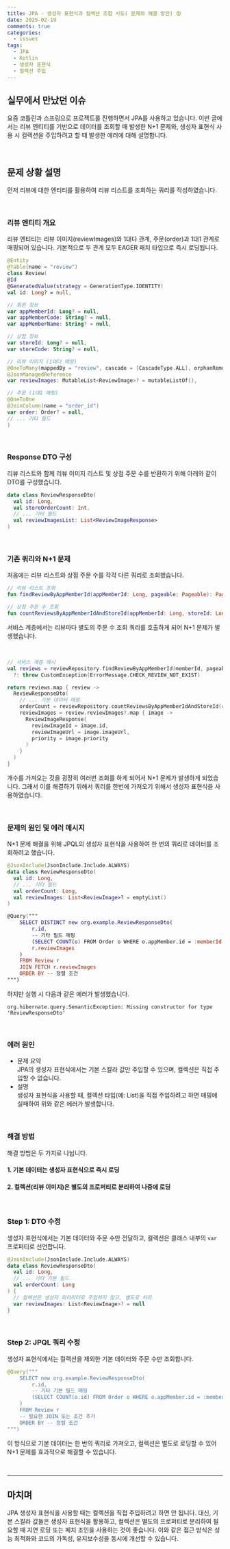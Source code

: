 ```yaml
---
title: JPA - 생성자 표현식과 컬렉션 조합 시도( 문제와 해결 방안) 😵
date: 2025-02-19
comments: true
categories:
  - issues
tags:
  - JPA
  - Kotlin
  - 생성자 표현식
  - 컬렉션 주입
---
```



## 실무에서 만났던 이슈

요즘 코틀린과 스프링으로 프로젝트를 진행하면서 JPA를 사용하고 있습니다.
이번 글에서는 리뷰 엔티티를 기반으로 데이터를 조회할 때 발생한 N+1 문제와, 생성자 표현식 사용 시 컬렉션을 주입하려고 할 때 발생한 에러에 대해 설명합니다.

<br>

## 문제 상황 설명

먼저 리뷰에 대한 엔티티를 활용하여 리뷰 리스트를 조회하는 쿼리를 작성하였습니다.

<br>

### 리뷰 엔티티 개요
리뷰 엔티티는 리뷰 이미지(reviewImages)와 1대다 관계, 주문(order)과 1대1 관계로 매핑되어 있습니다.
기본적으로 두 관계 모두 EAGER 패치 타입으로 즉시 로딩됩니다.

  
  ```kotlin
  @Entity
@Table(name = "review")
class Review(
  @Id
  @GeneratedValue(strategy = GenerationType.IDENTITY)
  val id: Long? = null,

  // 회원 정보
  var appMemberId: Long? = null,
  var appMemberCode: String? = null,
  var appMemberName: String? = null,

  // 상점 정보
  var storeId: Long? = null,
  var storeCode: String? = null,

  // 리뷰 이미지 (1대다 매핑)
  @OneToMany(mappedBy = "review", cascade = [CascadeType.ALL], orphanRemoval = true)
  @JsonManagedReference
  var reviewImages: MutableList<ReviewImage>? = mutableListOf(),

  // 주문 (1대1 매핑)
  @OneToOne
  @JoinColumn(name = "order_id")
  var order: Order? = null,
  // ... 기타 필드
)


```

<br>

### Response DTO 구성
리뷰 리스트와 함께 리뷰 이미지 리스트 및 상점 주문 수를 반환하기 위해 아래와 같이 DTO를 구성했습니다.

```kotlin
data class ReviewResponseDto(
  val id: Long,
  val storeOrderCount: Int,
  // ... 기타 필드
  val reviewImagesList: List<ReviewImageResponse>
)
```

<br>

### 기존 쿼리와 N+1 문제
처음에는 리뷰 리스트와 상점 주문 수를 각각 다른 쿼리로 조회했습니다.

```kotlin
// 리뷰 리스트 조회
fun findReviewByAppMemberId(appMemberId: Long, pageable: Pageable): Page<Review>?

// 상점 주문 수 조회
fun countReviewsByAppMemberIdAndStoreId(appMemberId: Long, storeId: Long): Long?

```
서비스 계층에서는 리뷰마다 별도의 주문 수 조회 쿼리를 호출하게 되어 N+1 문제가 발생했습니다.

<br>


```kotlin
// 서비스 계층 예시
val reviews = reviewRepository.findReviewByAppMemberId(memberId, pageable)
  ?: throw CustomException(ErrorMessage.CHECK_REVIEW_NOT_EXIST)

return reviews.map { review ->
  ReviewResponseDto(
    // ... 기본 데이터 매핑
    orderCount = reviewRepository.countReviewsByAppMemberIdAndStoreId(review.appMemberId!!, review.storeId!!) ?: 0,
    reviewImages = review.reviewImages?.map { image ->
      ReviewImageResponse(
        reviewImageId = image.id,
        reviewImageUrl = image.imageUrl,
        priority = image.priority
      )
    }
  )
}

```
개수를 가져오는 것을 굉장히 여러번 조회를 하게 되어서 N+1 문제가 발생하게 되었습니다. 그래서 이를 해결하기 위해서 쿼리를 한번에 가져오기 위해서 생성자 표현식을 사용하였습니다.

<br>

### 문제의 원인 및 에러 메시지

N+1 문제 해결을 위해 JPQL의 생성자 표현식을 사용하여 한 번의 쿼리로 데이터를 조회하려고 했습니다.

```kotlin
@JsonInclude(JsonInclude.Include.ALWAYS)
data class ReviewResponseDto(
  val id: Long,
  // ... 기타 필드
  val orderCount: Long,
  val reviewImages: List<ReviewImage>? = emptyList()
)

@Query("""
    SELECT DISTINCT new org.example.ReviewResponseDto(
        r.id,
        -- 기타 필드 매핑
        (SELECT COUNT(o) FROM Order o WHERE o.appMember.id = :memberId AND o.storeId = r.storeId),
        r.reviewImages
    )
    FROM Review r
    JOIN FETCH r.reviewImages
    ORDER BY -- 정렬 조건
""")


```
하지만 실행 시 다음과 같은 에러가 발생했습니다.

``` 
org.hibernate.query.SemanticException: Missing constructor for type 'ReviewResponseDto'
```

<br>

### 에러 원인

- 문제 요약<br>
  JPA의 생성자 표현식에서는 기본 스칼라 값만 주입할 수 있으며, 컬렉션은 직접 주입할 수 없습니다.
- 설명<br>
  생성자 표현식을 사용할 때, 컬렉션 타입(예: List<ReviewImage>)을 직접 주입하려고 하면 매핑에 실패하여 위와 같은 에러가 발생합니다.

<br>

### 해결 방법

해결 방법은 두 가지로 나뉩니다.

#### 1. 기본 데이터는 생성자 표현식으로 즉시 로딩

#### 2. 컬렉션(리뷰 이미지)은 별도의 프로퍼티로 분리하여 나중에 로딩

<br>

### Step 1: DTO 수정
생성자 표현식에서는 기본 데이터와 주문 수만 전달하고, 컬렉션은 클래스 내부의 ```var``` 프로퍼티로 선언합니다.


```kotlin
@JsonInclude(JsonInclude.Include.ALWAYS)
data class ReviewResponseDto(
  val id: Long,
  // ... 기타 기본 필드
  val orderCount: Long
) {
  // 컬렉션은 생성자 파라미터로 주입하지 않고, 별도로 처리
  var reviewImages: List<ReviewImage>? = null
}

```

<br>

### Step 2: JPQL 쿼리 수정
생성자 표현식에서는 컬렉션을 제외한 기본 데이터와 주문 수만 조회합니다.

```kotlin
@Query("""
    SELECT new org.example.ReviewResponseDto(
        r.id,
        -- 기타 기본 필드 매핑
        (SELECT COUNT(o.id) FROM Order o WHERE o.appMember.id = :memberId AND o.storeId = r.storeId)
    )
    FROM Review r
    -- 필요한 JOIN 또는 조건 추가
    ORDER BY -- 정렬 조건
""")
```
이 방식으로 기본 데이터는 한 번의 쿼리로 가져오고, 컬렉션은 별도로 로딩할 수 있어 N+1 문제를 효과적으로 해결할 수 있습니다.

<br>

---

## 마치며
JPA 생성자 표현식을 사용할 때는 컬렉션을 직접 주입하려고 하면 안 됩니다.
대신, 기본 스칼라 값들은 생성자 표현식을 활용하고, 컬렉션은 별도의 프로퍼티로 분리하여 필요할 때 지연 로딩 또는 페치 조인을 사용하는 것이 좋습니다.
이와 같은 접근 방식은 성능 최적화와 코드의 가독성, 유지보수성을 동시에 개선할 수 있습니다.








